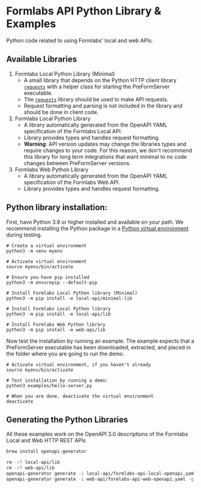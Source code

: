 # Formlabs API Python Library & Examples

Python code related to using Formlabs' local and web APIs.

## Available Libraries

1. Formlabs Local Python Library (Minimal)
    - A small library that depends on the Python HTTP client library [`requests`](https://pypi.org/project/requests/) with a helper class for starting the PreFormServer executable.
    - The [`requests`](https://pypi.org/project/requests/) library should be used to make API requests.
    - Request formatting and parsing is not included in the library and should be done in client code.
2. Formlabs Local Python Library
    - A library automatically generated from the OpenAPI YAML specification of the Formlabs Local API.
    - Library provides types and handles request formatting.
    - **Warning**: API version updates may change the libraries types and require changes to your code. For this reason, we don't recommend this library for long term integrations that want minimal to no code changes between PreFormServer versions.
3. Formlabs Web Python Library
    - A library automatically generated from the OpenAPI YAML specification of the Formlabs Web API.
    - Library provides types and handles request formatting.

## Python library installation:

First, have Python 3.9 or higher installed and available on your path.
We recommend installing the Python package in a [Python virtual environment](https://docs.python.org/3/library/venv.html) during testing.

```
# Create a virtual environment
python3 -m venv myenv

# Activate virtual environment
source myenv/bin/activate

# Ensure you have pip installed
python3 -m ensurepip --default-pip

# Install Formlabs Local Python library (Minimal)
python3 -m pip install -e local-api/minimal-lib

# Install Formlabs Local Python library
python3 -m pip install -e local-api/lib

# Install Formlabs Web Python library
python3 -m pip install -e web-api/lib
```

Now test the installation by running an example. The example expects that a PreFormServer executable has been downloaded, extracted, and placed in the folder where you are going to run the demo.

```
# Activate virtual environment, if you haven't already
source myenv/bin/activate

# Test installation by running a demo:
python3 examples/hello-server.py

# When you are done, deactivate the virtual environment
deactivate
```

## Generating the Python Libraries

All these examples work on the OpenAPI 3.0 descriptions of the Formlabs Local and Web HTTP REST APIs

```bash
brew install openapi-generator

rm -rf local-api/lib
rm -rf web-api/lib
openapi-generator generate -i local-api/formlabs-api-local-openapi.yaml -g python -o ./local-api/lib -c ./local-api/gen-config.yaml
openapi-generator generate -i web-api/formlabs-api-web-openapi.yaml -g python -o ./web-api/lib -c ./web-api/gen-config.yaml
``` 
